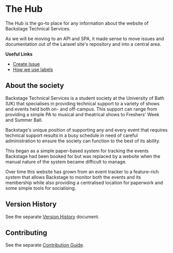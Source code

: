 # The Hub
The Hub is the go-to place for any information about the website of
Backstage Technical Services.

As we will be moving to an API and SPA, it made sense to
move issues and documentation out of the Laravel site's repository and
into a central area.

**Useful Links**

* [Create Issue][new-issue]
* [How we use labels][label-usage]

## About the society

Backstage Technical Services is a student society at the University of
Bath (UK)  that specialises in providing technical support to a variety
of shows and events held both on- and off-campus. This support can range
from providing a simple PA to musical and theatrical shows to Freshers'
Week and Summer Ball.

Backstage's unique position of supporting any and every event that
requires technical support results in a busy schedule in need of careful
administration to ensure the society can function to the best of its
ability.

This began as a simple paper-based system for tracking the events
Backstage had been booked for but was replaced by a website when the
manual nature of the system became difficult to manage.

Over time this website has grown from an event tracker to a feature-rich
system that allows Backstage to monitor both the events and its
membership while also providing a centralised location for paperwork and
some simple tools for socialising.

## Version History

See the separate [Version History][version-history] document.

## Contributing

See the separate [Contribution Guide][contribution-guide].

[new-issue]: https://github.com/backstage-technical-services/hub/issues/new/choose
[version-history]: ./Version%20History.md
[contribution-guide]: ./Contributing.md
[label-usage]: ./Usage%20of%20Labels.md

